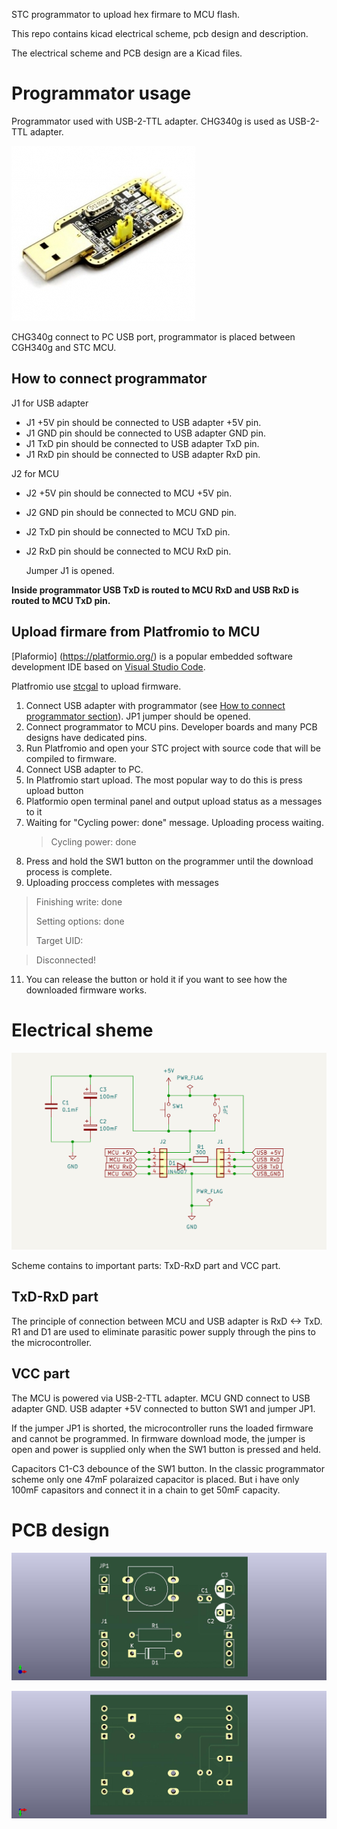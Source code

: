 STC programmator to upload hex firmare to MCU flash.

This repo contains kicad electrical scheme, pcb design and description.

The electrical scheme and PCB design are a Kicad files. 

# Programmator usage
Programmator used with USB-2-TTL adapter. CHG340g is used as USB-2-TTL adapter.

![CHG340g](/images/ch340g.jpeg)

CHG340g connect to PC USB port, programmator is placed between CGH340g and STC MCU. 

## How to connect programmator
J1 for USB adapter
 - J1 +5V pin should be connected to USB adapter +5V pin.
 - J1 GND pin should be connected to USB adapter GND pin.
 - J1 TxD pin should be connected to USB adapter TxD pin.
 - J1 RxD pin should be connected to USB adapter RxD pin.

J2 for MCU 
 - J2 +5V pin should be connected to MCU +5V pin.
 - J2 GND pin should be connected to MCU GND pin.
 - J2 TxD pin should be connected to MCU TxD pin.
 - J2 RxD pin should be connected to MCU RxD pin.

   Jumper J1 is opened.

**Inside programmator USB TxD is routed to MCU RxD and USB RxD is routed to MCU TxD pin.**

## Upload firmare from Platfromio to MCU
[Plaformio] (https://platformio.org/) is a popular embedded software development IDE based on [Visual Studio Code](https://code.visualstudio.com/).

Platfromio use [stcgal](https://github.com/grigorig/stcgal/) to upload firmware. 

1. Connect USB adapter with programmator (see [How to connect programmator section](#How-to-connect-programmator)). JP1 jumper should be opened.
2. Connect programmator to MCU pins. Developer boards and many PCB designs have dedicated pins.
3. Run Platfromio and open your STC project with source code that will be compiled to firmware.
4. Connect USB adapter to PC.
5. In Platfromio start upload. The most popular way to do this is press upload button
6. Platformio open terminal panel and output upload status as a messages to it
7. Waiting for "Cycling power: done" message. Uploading process waiting.
   > Cycling power: done
9. Press and hold the SW1 button on the programmer until the download process is complete.
10. Uploading proccess completes with messages

>Finishing write: done
>
>Setting options: done
>
>Target UID: <MCU chipid here>

>Disconnected!
>
11. You can release the button or hold it if you want to see how the downloaded firmware works.


# Electrical sheme

![Programmator scheme](/images/STC15_programmator_scheme.png)

Scheme contains to important parts: TxD-RxD part and VCC part.

## TxD-RxD part
The principle of connection between MCU and USB adapter is RxD <-> TxD.
R1 and D1 are used to eliminate parasitic power supply through the pins to the microcontroller. 

## VCC part
The MCU is powered via USB-2-TTL adapter. MCU GND connect to USB adapter GND.
USB adapter +5V connected to button SW1 and jumper JP1.

If the jumper JP1 is shorted, the microcontroller runs the loaded firmware and cannot be programmed.
In firmware download mode, the jumper is open and power is supplied only when the SW1 button is pressed and held.

Capacitors C1-C3 debounce of the SW1 button. In the classic programmator scheme only one 47mF polaraized capacitor is placed. 
But i have only 100mF capasitors and connect it in a chain to get 50mF capacity.    

# PCB design
![PCB front](/images/STC15_programmator_front.jpg)

![PCB back](/images/STC15_programmator_back.jpg)
